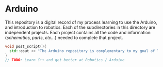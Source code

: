 # Arduino
This repository is a digital record of my process learning to use the Arduino, and introduction to robotics. Each 
of the subdirectories in this directory are independent projects. Each project contains all the code and information
(*schematics*, *parts*, *etc...*) needed to complete that project.

```c++
void post_script(){
  std::cout << "The Arduino repository is complementary to my goal of learning c++.";
}
// TODO: Learn C++ and get better at Robotics / Arduino
```
